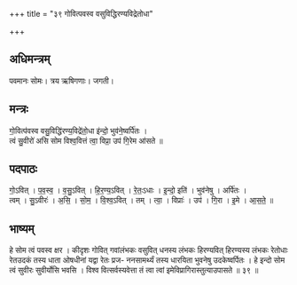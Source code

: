 +++
title = "३९ गोवित्पवस्व वसुविद्धिरण्यविद्रेतोधा"

+++
## अधिमन्त्रम्
पवमानः सोमः। त्रय ऋषिगणाः। जगती।

## मन्त्रः
गो॒वित्प॑वस्व वसु॒विद्धि॑रण्य॒विद्रे॑तो॒धा इ॑न्दो॒ भुव॑ने॒ष्वर्पि॑तः ।  
त्वं सु॒वीरो॑ असि सोम विश्व॒वित्तं त्वा॒ विप्रा॒ उप॑ गि॒रेम आ॑सते ॥

## पदपाठः
गो॒ऽवित् । प॒व॒स्व॒ । व॒सु॒ऽवित् । हि॒र॒ण्य॒ऽवित् । रे॒तः॒ऽधाः । इ॒न्दो॒ इति॑ । भुव॑नेषु । अर्पि॑तः ।  
त्वम् । सु॒ऽवीरः॑ । अ॒सि॒ । सो॒म॒ । वि॒श्व॒ऽवित् । तम् । त्वा॒ । विप्राः॑ । उप॑ । गि॒रा । इ॒मे । आ॒स॒ते॒ ॥

## भाष्यम्
हे सोम त्वं पवस्व क्षर । कीदृशः गोवित् गवांलंभकः वसुवित् धनस्य लंभकः हिरण्यवित् हिरण्यस्य लंभकः रेतोधाः रेतउदकं तस्य धाता ओषधीनां यद्वा रेतः प्रज- ननसामर्थ्यं तस्य धारयिता भुवनेषु उदकेष्वर्पितः । हे इन्दो सोम त्वं सुवीरः सुवीर्योसि भवसि । विश्व वित्सर्वस्यवेत्ता तं त्वा त्वां इमेविप्रागिरास्तुत्याउपासते ॥ ३९ ॥